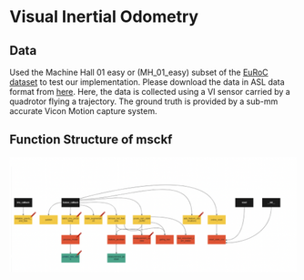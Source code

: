 # Visual Inertial Odometry

## Data

Used the Machine Hall 01 easy or (MH_01_easy) subset of the [EuRoC dataset](https://projects.asl.ethz.ch/datasets/doku.php?id=kmavvisualinertialdatasets) to test our implementation. Please download the data in ASL data format from [here](https://www.google.com). Here, the data is collected using a VI sensor carried by a quadrotor flying a trajectory. The ground truth is provided by a sub-mm accurate Vicon Motion capture system.

## Function Structure of msckf

![Function Structure of msckf](https://github.com/ShrishailyaChavan/Visual_Inertial_Odometry/blob/main/photos/msckf.png)
